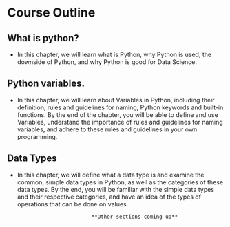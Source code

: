 # Course Outline

## What is python?

- In this chapter, we will learn what is Python, why Python is used, the downside of Python, and why Python is good for Data Science.

## Python variables.

- In this chapter, we will learn about Variables in Python, including their definition, rules and guidelines for naming, Python keywords and built-in functions. By the end of the chapter, you will be able to define and use Variables, understand the importance of rules and guidelines for naming variables, and adhere to these rules and guidelines in your own programming.

## Data Types

- In this chapter, we will define what a data type is and examine the common, simple data types in Python, as well as the categories of these data types. By the end, you will be familiar with the simple data types and their respective categories, and have an idea of the types of operations that can be done on values.

                              **Other sections coming up**
